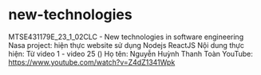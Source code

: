 # new-technologies

MTSE431179E_23_1_02CLC - New technologies in software engineering
Nasa project: hiện thực website sử dụng Nodejs ReactJS
Nội dung thực hiện: Từ video 1 - video 25 ()
Họ tên: Nguyễn Huỳnh Thanh Toàn
YouTube: https://www.youtube.com/watch?v=Z4dZ1341Wpk
